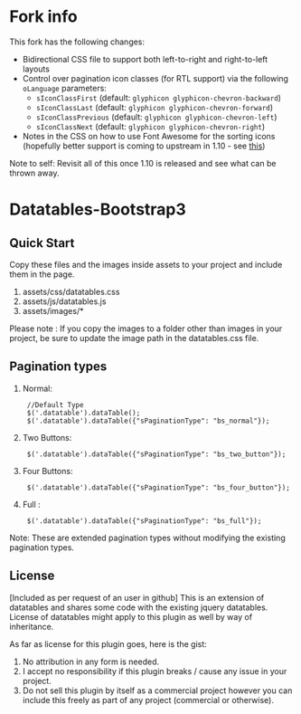 # Fork info

This fork has the following changes:

  * Bidirectional CSS file to support both left-to-right and right-to-left layouts
  * Control over pagination icon classes (for RTL support) via the following  `oLanguage` parameters:
    * `sIconClassFirst` (default: `glyphicon glyphicon-chevron-backward`)
    * `sIconClassLast` (default: `glyphicon glyphicon-chevron-forward`)
    * `sIconClassPrevious` (default: `glyphicon glyphicon-chevron-left`)
    * `sIconClassNext` (default: `glyphicon glyphicon-chevron-right`)
  * Notes in the CSS on how to use Font Awesome for the sorting icons (hopefully better support is coming to upstream in 1.10 - see [this](https://github.com/DataTables/DataTables/issues/165))

Note to self: Revisit all of this once 1.10 is released and see what can be thrown away.

Datatables-Bootstrap3
=====================

Quick Start
-------------------------------
Copy these files and the images inside assets to your project and include them in the page.

1. assets/css/datatables.css
2. assets/js/datatables.js
3. assets/images/*  

Please note : If you copy the images to a folder other than images in your project, be sure to update the image path in the datatables.css file.

Pagination types
-------------------------------

1. Normal:

		//Default Type
        $('.datatable').dataTable(); 
		$('.datatable').dataTable({"sPaginationType": "bs_normal"});	

2. Two Buttons:

        $('.datatable').dataTable({"sPaginationType": "bs_two_button"});
		
2. Four Buttons:

        $('.datatable').dataTable({"sPaginationType": "bs_four_button"});
		
2. Full :

        $('.datatable').dataTable({"sPaginationType": "bs_full"});

Note: These are extended pagination types without modifying the existing pagination types.
		
License
-------------------------------
[Included as per request of an user in github]
This is an extension of datatables and shares some code with the existing jquery datatables. License of datatables might apply to this plugin as well by way of inheritance.

As far as license for this plugin goes, here is the gist:

1. No attribution in any form is needed.
2. I accept no responsibility if this plugin breaks / cause any issue in your project.
3. Do not sell this plugin by itself as a commercial project however you can include this freely as part of any project (commercial or otherwise).

